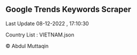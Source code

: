 

## Google Trends Keywords Scraper 
 
Last Update 08-12-2022 , 17:10:30

Country List :
VIETNAM.json



© Abdul Muttaqin 
